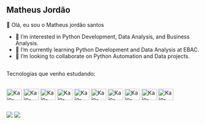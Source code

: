 ## Matheus Jordão 
 👋 Olá, eu sou o Matheus jordão santos 
- 👀 I’m interested in Python Development, Data Analysis, and Business Analysis.
- 🌱 I’m currently learning Python Development and Data Analysis at EBAC.
- 💞️ I’m looking to collaborate on Python Automation and Data projects.

##
Tecnologias que venho estudando:
<div style="display: inline_block"><br>
  <img align="center" alt="Kaio-Oliveira-Santos" height="30" width="40" src="https://cdn.jsdelivr.net/gh/devicons/devicon@latest/icons/python/python-original-wordmark.svg">
  <img align="center" alt="Kaio-Oliveira-Santos" height="30" width="40" src="https://cdn.jsdelivr.net/gh/devicons/devicon@latest/icons/html5/html5-original.svg">
  <img align="center" alt="Kaio-Oliveira-Santos" height="30" width="40" src="https://cdn.jsdelivr.net/gh/devicons/devicon@latest/icons/css3/css3-original.svg">
  <img align="center" alt="Kaio-Oliveira-Santos" height="30" width="40" src="https://cdn.jsdelivr.net/gh/devicons/devicon@latest/icons/javascript/javascript-original.svg">
  <img align="center" alt="Kaio-Oliveira-Santos" height="30" width="40" src="https://cdn.jsdelivr.net/gh/devicons/devicon@latest/icons/git/git-original.svg">         
  <img align="center" alt="Kaio-Oliveira-Santos" height="30" width="40" src="https://cdn.jsdelivr.net/gh/devicons/devicon@latest/icons/tailwindcss/tailwindcss-original.svg">
  <img align="center" alt="Kaio-Oliveira-Santos" height="30" width="40" src="https://cdn.jsdelivr.net/gh/devicons/devicon@latest/icons/typescript/typescript-original.svg">
  <img align="center" alt="Kaio-Oliveira-Santos" height="30" width="40" src="https://cdn.jsdelivr.net/gh/devicons/devicon@latest/icons/react/react-original.svg">
  <img align="center" alt="Kaio-Oliveira-Santos" height="30" width="40" src="https://cdn.jsdelivr.net/gh/devicons/devicon@latest/icons/php/php-original.svg">
  <img align="center" alt="Kaio-Oliveira-Santos" height="30" width="40" src="https://cdn.jsdelivr.net/gh/devicons/devicon@latest/icons/laravel/laravel-original.svg">
</div>

##

<div> 
  <a href = "mailto:matheus.j781@gmail.com"><img src="https://img.shields.io/badge/-Gmail-%23333?style=for-the-badge&logo=gmail&logoColor=white" target="_blank"></a>
  <a href= "https://www.linkedin.com/in/matheus-jordao-dados/" target="_blank"><img src="https://img.shields.io/badge/-LinkedIn-%230077B5?style=for-the-badge&logo=linkedin&logoColor=white" target="_blank"></a> 
  
</div>
